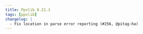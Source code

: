 ```yaml
---
title: Ppxlib 0.21.1
tags: [ppxlib]
changelog: |
  - Fix location in parse error reporting (#256, @pitag-ha)
---
```


